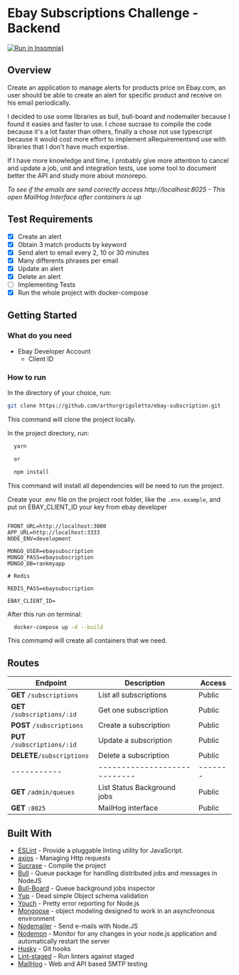 # Ebay Subscriptions Challenge - Backend

[![Run in Insomnia}](https://insomnia.rest/images/run.svg)](https://insomnia.rest/run/?label=Ebay-Subscription&uri=https%3A%2F%2Fraw.githubusercontent.com%2Farthurgrigoletto%2Febay-subscriptions%2Fmaster%2Finsominia.json)

## Overview
Create an application to manage alerts for products price on Ebay.com, an user should be able to create an alert for specific product and receive on his email periodically.

I decided to use some libraries as bull, bull-board and nodemailer because I found it easies and faster to use. I chose sucrase to compile the code because it's a lot faster than others, finally a chose not use typescript because it would cost more effort to implement aRequirementsnd use with libraries that I don't have much expertise.

If I have more knowledge and time, I probably give more attention to cancel and update a job, unit and integration tests, use some tool to document better the API and study more about monorepo.

*To see if the emails are send correctly access http://localhost:8025 - This open MailHog Interface after containers is up*

## Test Requirements

- [x] Create an alert
- [x] Obtain 3 match products by keyword
- [x] Send alert to email every 2, 10 or 30 minutes
- [x] Many differents phrases per email
- [x] Update an alert
- [x] Delete an alert
- [ ] Implementing Tests
- [x] Run the whole project with docker-compose

## Getting Started

### What do you need

- Ebay Developer Account
  - Client ID

### How to run

In the directory of your choice, run:

```bash
git clone https://github.com/arthurgrigoletto/ebay-subscription.git
```

This command will clone the project locally.

In the project directory, run:

```bash
  yarn

  or

  npm install
```

This command will install all dependencies will be need to run the project.

Create your .env file on the project root folder, like the `.env.example`, and put on EBAY_CLIENT_ID your key from ebay developer

```env

FRONT_URL=http://localhost:3000
APP_URL=http://localhost:3333
NODE_ENV=development

MONGO_USER=ebaysubscription
MONGO_PASS=ebaysubscription
MONGO_DB=rankmyapp

# Redis

REDIS_PASS=ebaysubscription

EBAY_CLIENT_ID=
```

After this run on terminal:

```bash
  docker-compose up -d --build
```

This commamd will create all containers that we need.

## Routes
| Endpoint    | Description                  | Access  |
| ----------- | ---------------------------- | ------- |
| **GET** `/subscriptions`         | List all subscriptions | Public |
| **GET** `/subscriptions/:id`      | Get one subscription           | Public |
| **POST** `/subscriptions`      | Create a subscription          | Public |
| **PUT** `/subscriptions/:id` | Update a subscription             | Public |
| **DELETE**`/subscriptions`    | Delete a subscription                  | Public  |
| ----------- | ---------------------------- | ------- |
| **GET** `/admin/queues`         | List Status Background jobs | Public |
| **GET** `:8025`      |  MailHog interface          | Public |                  | Public  |

## Built With

- [ESLint](https://eslint.org/) - Provide a pluggable linting utility for JavaScript.
- [axios](https://github.com/axios/axios) - Managing Http requests
- [Sucrase](https://github.com/alangpierce/sucrase#readme) - Compile the project
- [Bull](https://github.com/OptimalBits/bull) - Queue package for handling distributed jobs and messages in NodeJS
- [Bull-Board](https://github.com/vcapretz/bull-board) - Queue background jobs inspector
- [Yup](https://github.com/jquense/yup) - Dead simple Object schema validation
- [Youch](https://github.com/poppinss/youch) - Pretty error reporting for Node.js
- [Mongoose](https://github.com/Automattic/mongoose) - object modeling designed to work in an asynchronous environment
- [Nodemailer](https://github.com/nodemailer/nodemailer) - Send e-mails with Node.JS
- [Nodemon](https://github.com/remy/nodemon) - Monitor for any changes in your node.js application and automatically restart the server
- [Husky](https://github.com/typicode/husky) - Git hooks
- [Lint-staged](https://github.com/okonet/lint-staged#readme) - Run linters against staged
- [MailHog](https://github.com/mailhog/MailHog) - Web and API based SMTP testing
